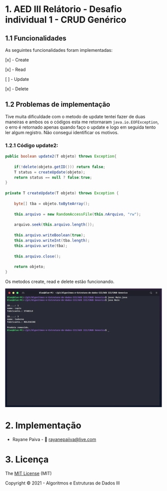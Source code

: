 # 1. AED III Relátorio - Desafio individual 1 - CRUD Genérico

## 1.1 Funcionalidades

As seguintes funcionalidades foram implementadas:

[x] - Create

[x] - Read

[ ] - Update

[x] - Delete

## 1.2 Problemas de implementação

Tive muita dificuldade com o metodo de update tentei fazer de duas maneiras e ambos os o códigos esta me retornaram `java.io.EOFException`, o erro é retornado apenas quando faço o update e logo em seguida tento ler algum registro. Não consegui identificar os motivos. 

### 1.2.1 Código update2:
```java
public boolean update2(T objeto) throws Exception{
    
    if(!delete(objeto.getID())) return false;        
    T status = createUpdate(objeto);
    return status == null ? false:true;
}

private T createUpdate(T objeto) throws Exception {
    
    byte[] tba = objeto.toByteArray();

    this.arquivo = new RandomAccessFile(this.nArquivo, "rw");        

    arquivo.seek(this.arquivo.length());          

    this.arquivo.writeBoolean(true);
    this.arquivo.writeInt(tba.length);
    this.arquivo.write(tba);
    
    this.arquivo.close();        

    return objeto;
}
```


Os metodos create, read e delete estão funcionando.

![Terminal](img/terminal2.png)


# 2. Implementação

* Rayane Paiva - :email: rayanepaiiva@live.com


# 3. Licença

The [MIT License](https://pt.wikipedia.org/wiki/Licen%C3%A7a_MIT) (MIT)

Copyright :copyright: 2021 - Algoritmos e Estruturas de Dados III